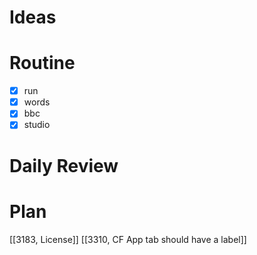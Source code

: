 # Ideas
# Routine
- [x] run
- [x] words
- [x] bbc
- [x] studio
# Daily Review

# Plan
[[3183, License]]
[[3310, CF App tab should have a label]]
